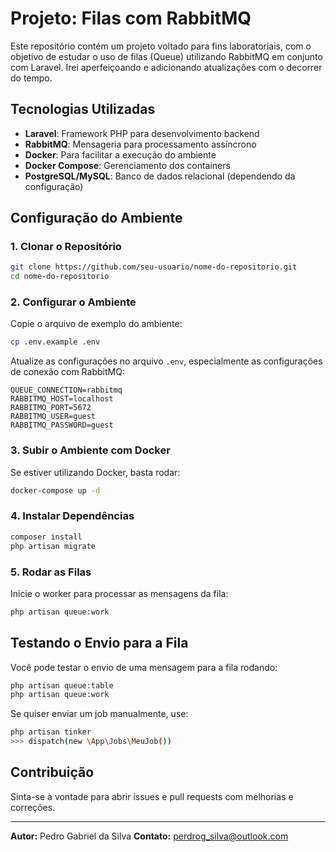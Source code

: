 # Projeto: Filas com RabbitMQ

Este repositório contém um projeto voltado para fins laboratoriais, com o objetivo de estudar o uso de filas (Queue) utilizando RabbitMQ em conjunto com Laravel. Irei aperfeiçoando e adicionando atualizações com o decorrer do tempo.

## Tecnologias Utilizadas

- **Laravel**: Framework PHP para desenvolvimento backend
- **RabbitMQ**: Mensageria para processamento assíncrono
- **Docker**: Para facilitar a execução do ambiente
- **Docker Compose**: Gerenciamento dos containers
- **PostgreSQL/MySQL**: Banco de dados relacional (dependendo da configuração)

## Configuração do Ambiente

### 1. Clonar o Repositório
```sh
git clone https://github.com/seu-usuario/nome-do-repositorio.git
cd nome-do-repositorio
```

### 2. Configurar o Ambiente
Copie o arquivo de exemplo do ambiente:
```sh
cp .env.example .env
```

Atualize as configurações no arquivo `.env`, especialmente as configurações de conexão com RabbitMQ:
```env
QUEUE_CONNECTION=rabbitmq
RABBITMQ_HOST=localhost
RABBITMQ_PORT=5672
RABBITMQ_USER=guest
RABBITMQ_PASSWORD=guest
```

### 3. Subir o Ambiente com Docker
Se estiver utilizando Docker, basta rodar:
```sh
docker-compose up -d
```

### 4. Instalar Dependências
```sh
composer install
php artisan migrate
```

### 5. Rodar as Filas
Inicie o worker para processar as mensagens da fila:
```sh
php artisan queue:work
```

## Testando o Envio para a Fila

Você pode testar o envio de uma mensagem para a fila rodando:
```sh
php artisan queue:table
php artisan queue:work
```

Se quiser enviar um job manualmente, use:
```sh
php artisan tinker
>>> dispatch(new \App\Jobs\MeuJob())
```

## Contribuição

Sinta-se à vontade para abrir issues e pull requests com melhorias e correções.

---

**Autor:** Pedro Gabriel da Silva
**Contato:** perdrog_silva@outlook.com

